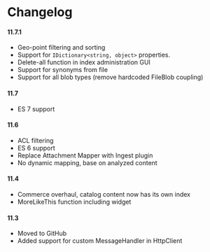 # Changelog

#### 11.7.1
* Geo-point filtering and sorting
* Support for `IDictionary<string, object>` properties.
* Delete-all function in index administration GUI
* Support for synonyms from file
* Support for all blob types (remove hardcoded FileBlob coupling)

#### 11.7
* ES 7 support

#### 11.6
* ACL filtering
* ES 6 support
* Replace Attachment Mapper with Ingest plugin
* No dynamic mapping, base on analyzed content

#### 11.4

* Commerce overhaul, catalog content now has its own index
* MoreLikeThis function including widget

#### 11.3

* Moved to GitHub
* Added support for custom MessageHandler in HttpClient
